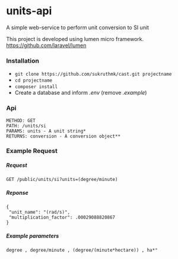 # units-api
A simple web-service to perform unit conversion to SI unit

This project is developed using lumen micro framework.
https://github.com/laravel/lumen

### Installation ###

* `git clone https://github.com/sukruthmk/cast.git projectname`
* `cd projectname`
* `composer install`
* Create a database and inform *.env* (remove *.example*)

### Api ###
```
METHOD: GET
PATH: /units/si
PARAMS: units - A unit string*
RETURNS: conversion - A conversion object**
```

### Example Request ###
##### Request #####
```
GET /public/units/si?units=(degree/minute)
```
##### Reponse #####
```
{
 "unit_name": "(rad/s)",
 "multiplication_factor": .00029088820867
}
```
##### Example parameters #####
`degree , degree/minute , (degree/(minute*hectare)) , ha*°`
